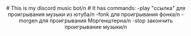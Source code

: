 <div align="center">
# This is my discord music bot/n
# It has commands: 
-play "ссылка" для проигрывания музыки из ютуба/n
-fonk для проигрывания фонка/n
-morgen для проигрывания Моргенштерна/n
-stop закончить проигрывание музыки/n
</div>
